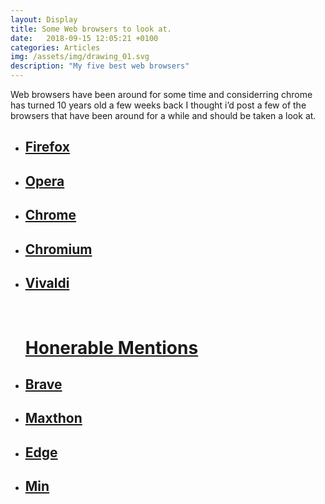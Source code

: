 ```yaml
---
layout: Display
title: Some Web browsers to look at.
date:   2018-09-15 12:05:21 +0100
categories: Articles 
img: /assets/img/drawing_01.svg
description: "My five best web browsers"
---
```



<p>Web browsers have been around for some time and considerring chrome has turned 10 years old a few weeks back I thought i’d post a few of the browsers that have been around for a while and should be taken a look at.</p>


<ul>


<li>
<a href="https://www.mozilla.org/en-US/firefox/" target="_blank"><h2>Firefox</h2></a>
</li>

<li>
<a href="https://www.opera.com/" target="_blank"><h2>Opera</h2></a>
</li>

<li>
<a href="https://www.google.com/chrome/" target="_blank"><h2>Chrome</h2></a>
</li>

<li>
<a href="https://www.chromium.org/Home" target="_blank"><h2>Chromium</h2></a>
</li>


<li>
<a href="https://vivaldi.com/" target="_blank"><h2>Vivaldi</h2></a>
</li>

<br>
<h1><u>Honerable Mentions</u></h1>


<li>
<a href="https://brave.com/" target="_blank"><h2>Brave</h2></a>
</li>


<li>
<a href="http://www.maxthon.com/" target="_blank"><h2>Maxthon</h2>
</a>
</li>

<li>
<a href="https://www.microsoft.com/en-us/windows/microsoft-edge"><h2>Edge</h2></a>
</li>

<li> <a href="https://minbrowser.github.io/min/tour/"><h2>Min</h2></a></li>


</ul>